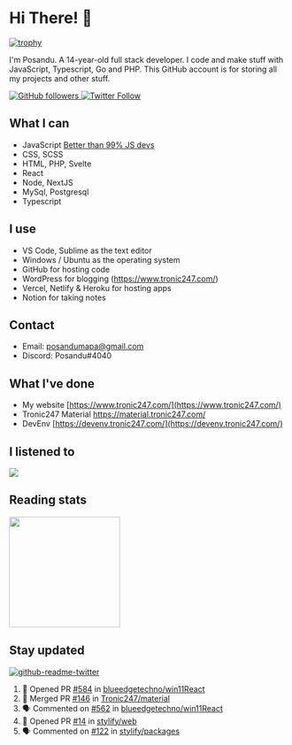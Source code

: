 # Hi There! 👋
[![trophy](https://github-profile-trophy.vercel.app/?username=posandu)](https://www.youtube.com/watch?v=dQw4w9WgXcQ)

I'm Posandu. A 14-year-old full stack developer. I code and make stuff with JavaScript, Typescript, Go and PHP. This GitHub account is for storing all my projects and other stuff.

<a href="https://github.com/Posandu">
	<img alt="GitHub followers" src="https://img.shields.io/github/followers/posandu?style=social">
</a>

<a href="https://twitter.com/Posandu">
	<img alt="Twitter Follow" src="https://img.shields.io/twitter/follow/posandu?style=social">
</a>

## What I can

- JavaScript [Better than 99% JS devs](https://www.codingame.com/certification/UuE-yYkOPsUD3F6aCWZ5ZA)
- CSS, SCSS
- HTML, PHP, Svelte
- React
- Node, NextJS
- MySql, Postgresql
- Typescript

## I use

- VS Code, Sublime as the text editor
- Windows / Ubuntu as the operating system
- GitHub for hosting code
- WordPress for blogging (https://www.tronic247.com/)
- Vercel, Netlify & Heroku for hosting apps
- Notion for taking notes

## Contact

- Email: posandumapa@gmail.com
- Discord: Posandu#4040

## What I've done

- My website [https://www.tronic247.com/](https://www.tronic247.com/)
- Tronic247 Material https://material.tronic247.com/
- DevEnv [https://devenv.tronic247.com/](https://devenv.tronic247.com/)

## I listened to 

<img src="https://spotify-github-profile.vercel.app/api/view.svg?uid=31gr2rav6xfv3jbfsemb5orfw57m&cover_image=true&theme=novatorem&bar_color=53b14f&bar_color_cover=true"/>

## Reading stats

<img src="https://api.daily.dev/devcards/bc577391486143969f5b3b599b499632.png?r=sp8" width=200/>

## Stay updated
[![github-readme-twitter](https://github-readme-twitter.gazf.vercel.app/api?id=posandu&show_reply=false)]()

<!--START_SECTION:activity-->
1. 💪 Opened PR [#584](https://github.com/blueedgetechno/win11React/pull/584) in [blueedgetechno/win11React](https://github.com/blueedgetechno/win11React)
2. 🎉 Merged PR [#146](https://github.com/Tronic247/material/pull/146) in [Tronic247/material](https://github.com/Tronic247/material)
3. 🗣 Commented on [#562](https://github.com/blueedgetechno/win11React/issues/562) in [blueedgetechno/win11React](https://github.com/blueedgetechno/win11React)
4. 💪 Opened PR [#14](https://github.com/stylify/web/pull/14) in [stylify/web](https://github.com/stylify/web)
5. 🗣 Commented on [#122](https://github.com/stylify/packages/issues/122) in [stylify/packages](https://github.com/stylify/packages)
<!--END_SECTION:activity-->
